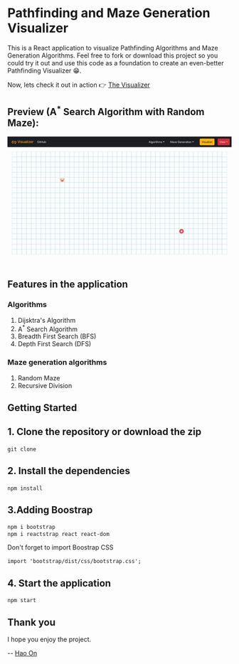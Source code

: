 # Pathfinding and Maze Generation Visualizer
This is a React application to visualize Pathfinding Algorithms and Maze Generation Algorithms. Feel free to fork or download this project so you could try it out and use this code as a foundation to create an even-better Pathfinding Visualizer :grin:.

Now, lets check it out in action :point_right: [The Visualizer](https://ho-pathfinding-visualizer.netlify.app)

## Preview (A<sup>*</sup> Search Algorithm with Random Maze): 

<p align="center">
  <img src="Preview.gif">
</p>

## Features in the application
### Algorithms
1) Dijsktra's Algorithm
2) A<sup>*</sup> Search Algorithm
3) Breadth First Search (BFS)
4) Depth First Search (DFS)

### Maze generation algorithms
1) Random Maze
2) Recursive Division

## Getting Started
## 1. Clone the repository or download the zip
```
git clone 
```

## 2. Install the dependencies
```
npm install
```

## 3.Adding Boostrap
```
npm i bootstrap
npm i reactstrap react react-dom
```
Don't forget to import Boostrap CSS
```
import 'bootstrap/dist/css/bootstrap.css';
```

## 4. Start the application
```
npm start
```
## Thank you

I hope you enjoy the project.

-- [Hao On](https://www.linkedin.com/in/hao-on/)
